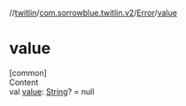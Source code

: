 //[twitlin](../../index.md)/[com.sorrowblue.twitlin.v2](../index.md)/[Error](index.md)/[value](value.md)



# value  
[common]  
Content  
val [value](value.md): [String](https://kotlinlang.org/api/latest/jvm/stdlib/kotlin/-string/index.html)? = null  



